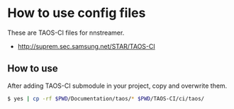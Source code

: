 # How to use config files

These are TAOS-CI files for nnstreamer.

- http://suprem.sec.samsung.net/STAR/TAOS-CI

## How to use

After adding TAOS-CI submodule in your project, copy and overwrite them.

```bash
$ yes | cp -rf $PWD/Documentation/taos/* $PWD/TAOS-CI/ci/taos/
```
